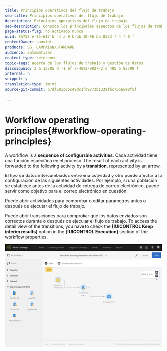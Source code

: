 ```yaml
---
title: Principios operativos del flujo de trabajo
seo-title: Principios operativos del flujo de trabajo
description: Principios operativos del flujo de trabajo
seo-description: Conozca los principales aspectos de los flujos de trabajo.
page-status-flag: no activado nunca
uuid: 85755 e 85-617 b -4 a 9 b-bb 30-96 ba 8333 f 4 f 0 f
contentOwner: sauviat
products: SG_ CAMPAIGN/STANDARD
audience: automatizar
content-type: reference
topic-tags: acerca de los flujos de trabajo y gestión de datos
discoiquuid: 3 a 13785 d -1 ef 7-4043-9927-2 d 495 b 83709 f
internal: n
snippet: y
translation-type: tm+mt
source-git-commit: b7df681c05c48dc1fc9873b1339fbc756e5e0f5f

---
```



# Workflow operating principles{#workflow-operating-principles}

A workflow is a **sequence of configurable activities**. Cada actividad tiene una función específica en el proceso. The result of each activity is forwarded to the following activity by a **transition**, represented by an arrow.

El tipo de datos intercambiados entre una actividad y otro puede afectar a la configuración de las siguientes actividades. Por ejemplo, si una población se establece antes de la actividad de entrega de correo electrónico, puede servir como objetivo para el correo electrónico en cuestión.

Puede abrir actividades para comprobar o editar parámetros antes o después de ejecutar el flujo de trabajo.

Puede abrir transiciones para comprobar que los datos enviados son correctos durante o después de ejecutar el flujo de trabajo. To access the detail view of the transitions, you have to check the **[!UICONTROL Keep interim results]** option in the **[!UICONTROL Execution]** section of the workflow properties.

![](assets/workflow_overview.png)

